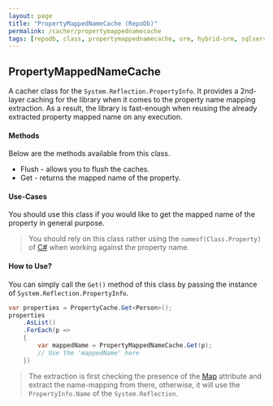 ```yaml
---
layout: page
title: "PropertyMappedNameCache (RepoDb)"
permalink: /cacher/propertymappednamecache
tags: [repodb, class, propertymappednamecache, orm, hybrid-orm, sqlserver, sqlite, mysql, postgresql]
---
```


## PropertyMappedNameCache

A cacher class for the `System.Reflection.PropertyInfo`. It provides a 2nd-layer caching for the library when it comes to the property name mapping extraction. As a result, the library is fast-enough when reusing the already extracted property mapped name on any execution.

#### Methods

Below are the methods available from this class.

- Flush - allows you to flush the caches.
- Get - returns the mapped name of the property.

#### Use-Cases

You should use this class if you would like to get the mapped name of the property in general purpose.

> You should rely on this class rather using the `nameof(Class.Property)` of [C#](https://docs.microsoft.com/en-us/dotnet/csharp/) when working against the property name.

#### How to Use?

You can simply call the `Get()` method of this class by passing the instance of `System.Reflection.PropertyInfo`.

```csharp
var properties = PropertyCache.Get<Person>();
properties
    .AsList()
    .ForEach(p =>
    {
        var mappedName = PropertyMappedNameCache.Get(p);
        // Use the 'mappedName' here
    })
```

> The extraction is first checking the presence of the [Map](/attribute/map#property-mapping) attribute and extract the name-mapping from there, otherwise, it will use the `PropertyInfo.Name` of the `System.Reflection`.